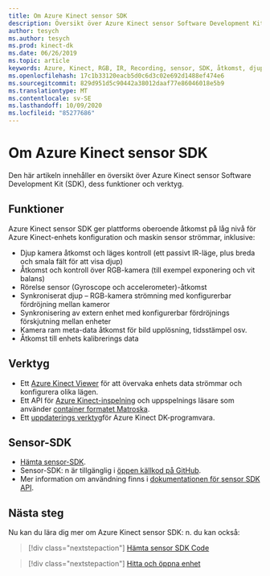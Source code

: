 ```yaml
---
title: Om Azure Kinect sensor SDK
description: Översikt över Azure Kinect sensor Software Development Kit (SDK), dess funktioner och verktyg.
author: tesych
ms.author: tesych
ms.prod: kinect-dk
ms.date: 06/26/2019
ms.topic: article
keywords: Azure, Kinect, RGB, IR, Recording, sensor, SDK, åtkomst, djup, video, kamera, IMU, rörelse, sensor, ljud, mikrofon, Matroska, sensor-SDK, hämtning
ms.openlocfilehash: 17c1b33120eacb5d0c6d3c02e692d1488ef474e6
ms.sourcegitcommit: 829d951d5c90442a38012daaf77e86046018e5b9
ms.translationtype: MT
ms.contentlocale: sv-SE
ms.lasthandoff: 10/09/2020
ms.locfileid: "85277686"
---
```

# <a name="about-azure-kinect-sensor-sdk"></a>Om Azure Kinect sensor SDK

Den här artikeln innehåller en översikt över Azure Kinect sensor Software Development Kit (SDK), dess funktioner och verktyg.

## <a name="features"></a>Funktioner

Azure Kinect sensor SDK ger plattforms oberoende åtkomst på låg nivå för Azure Kinect-enhets konfiguration och maskin sensor strömmar, inklusive:

- Djup kamera åtkomst och läges kontroll (ett passivt IR-läge, plus breda och smala fält för att visa djup) 
- Åtkomst och kontroll över RGB-kamera (till exempel exponering och vit balans) 
- Rörelse sensor (Gyroscope och accelerometer)-åtkomst 
- Synkroniserat djup – RGB-kamera strömning med konfigurerbar fördröjning mellan kameror 
- Synkronisering av extern enhet med konfigurerbar fördröjnings förskjutning mellan enheter 
- Kamera ram meta-data åtkomst för bild upplösning, tidsstämpel osv. 
- Åtkomst till enhets kalibrerings data 

## <a name="tools"></a>Verktyg

- Ett [Azure Kinect Viewer](azure-kinect-viewer.md) för att övervaka enhets data strömmar och konfigurera olika lägen.
- Ett API för [Azure Kinect-inspelning](azure-kinect-recorder.md) och uppspelnings läsare som använder [container formatet Matroska](record-file-format.md).
- Ett [uppdaterings verktyg](azure-kinect-firmware-tool.md)för Azure Kinect DK-programvara.

## <a name="sensor-sdk"></a>Sensor-SDK

- [Hämta sensor-SDK](sensor-sdk-download.md).
- Sensor-SDK: n är tillgänglig i [öppen källkod på GitHub](https://github.com/microsoft/Azure-Kinect-Sensor-SDK).
- Mer information om användning finns i [dokumentationen för sensor SDK API](https://microsoft.github.io/Azure-Kinect-Sensor-SDK/master/index.html).

## <a name="next-steps"></a>Nästa steg

Nu kan du lära dig mer om Azure Kinect sensor SDK: n. du kan också:
>[!div class="nextstepaction"]
>[Hämta sensor SDK Code](sensor-sdk-download.md)

>[!div class="nextstepaction"]
>[Hitta och öppna enhet](find-then-open-device.md)
